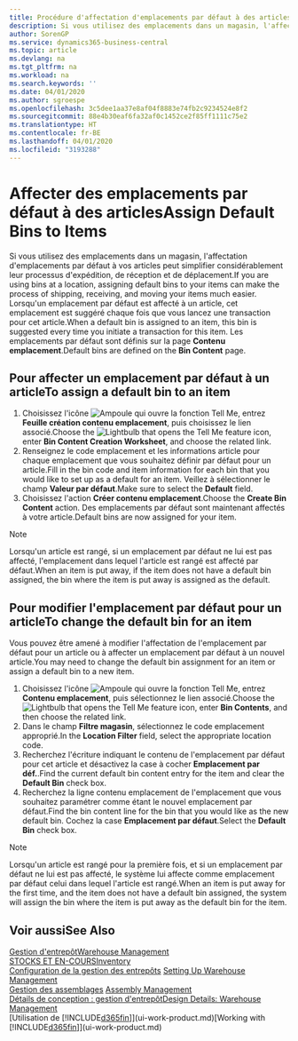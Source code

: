 ```yaml
---
title: Procédure d'affectation d'emplacements par défaut à des articles | Microsoft Docs
description: Si vous utilisez des emplacements dans un magasin, l'affectation d'emplacements par défaut à vos articles peut simplifier considérablement leur processus d'expédition, de réception et de déplacement. Lorsqu'un emplacement par défaut est affecté à un article, cet emplacement est suggéré chaque fois que vous lancez une transaction pour cet article.
author: SorenGP
ms.service: dynamics365-business-central
ms.topic: article
ms.devlang: na
ms.tgt_pltfrm: na
ms.workload: na
ms.search.keywords: ''
ms.date: 04/01/2020
ms.author: sgroespe
ms.openlocfilehash: 3c5dee1aa37e8af04f8883e74fb2c9234524e8f2
ms.sourcegitcommit: 88e4b30eaf6fa32af0c1452ce2f85ff1111c75e2
ms.translationtype: HT
ms.contentlocale: fr-BE
ms.lasthandoff: 04/01/2020
ms.locfileid: "3193288"
---
```

# <a name="assign-default-bins-to-items"></a><span data-ttu-id="6de85-104">Affecter des emplacements par défaut à des articles</span><span class="sxs-lookup"><span data-stu-id="6de85-104">Assign Default Bins to Items</span></span>
<span data-ttu-id="6de85-105">Si vous utilisez des emplacements dans un magasin, l'affectation d'emplacements par défaut à vos articles peut simplifier considérablement leur processus d'expédition, de réception et de déplacement.</span><span class="sxs-lookup"><span data-stu-id="6de85-105">If you are using bins at a location, assigning default bins to your items can make the process of shipping, receiving, and moving your items much easier.</span></span> <span data-ttu-id="6de85-106">Lorsqu'un emplacement par défaut est affecté à un article, cet emplacement est suggéré chaque fois que vous lancez une transaction pour cet article.</span><span class="sxs-lookup"><span data-stu-id="6de85-106">When a default bin is assigned to an item, this bin is suggested every time you initiate a transaction for this item.</span></span> <span data-ttu-id="6de85-107">Les emplacements par défaut sont définis sur la page **Contenu emplacement**.</span><span class="sxs-lookup"><span data-stu-id="6de85-107">Default bins are defined on the **Bin Content** page.</span></span>  

## <a name="to-assign-a-default-bin-to-an-item"></a><span data-ttu-id="6de85-108">Pour affecter un emplacement par défaut à un article</span><span class="sxs-lookup"><span data-stu-id="6de85-108">To assign a default bin to an item</span></span>
1.  <span data-ttu-id="6de85-109">Choisissez l'icône ![Ampoule qui ouvre la fonction Tell Me](media/ui-search/search_small.png "Dites-moi ce que vous voulez faire"), entrez **Feuille création contenu emplacement**, puis choisissez le lien associé.</span><span class="sxs-lookup"><span data-stu-id="6de85-109">Choose the ![Lightbulb that opens the Tell Me feature](media/ui-search/search_small.png "Tell me what you want to do") icon, enter **Bin Content Creation Worksheet**, and choose the related link.</span></span>  
2.  <span data-ttu-id="6de85-110">Renseignez le code emplacement et les informations article pour chaque emplacement que vous souhaitez définir par défaut pour un article.</span><span class="sxs-lookup"><span data-stu-id="6de85-110">Fill in the bin code and item information for each bin that you would like to set up as a default for an item.</span></span> <span data-ttu-id="6de85-111">Veillez à sélectionner le champ **Valeur par défaut**.</span><span class="sxs-lookup"><span data-stu-id="6de85-111">Make sure to select the **Default** field.</span></span>  
3.  <span data-ttu-id="6de85-112">Choisissez l'action **Créer contenu emplacement**.</span><span class="sxs-lookup"><span data-stu-id="6de85-112">Choose the **Create Bin Content** action.</span></span> <span data-ttu-id="6de85-113">Des emplacements par défaut sont maintenant affectés à votre article.</span><span class="sxs-lookup"><span data-stu-id="6de85-113">Default bins are now assigned for your item.</span></span>  

> [!NOTE]  
>  <span data-ttu-id="6de85-114">Lorsqu'un article est rangé, si un emplacement par défaut ne lui est pas affecté, l'emplacement dans lequel l'article est rangé est affecté par défaut.</span><span class="sxs-lookup"><span data-stu-id="6de85-114">When an item is put away, if the item does not have a default bin assigned, the bin where the item is put away is assigned as the default.</span></span>  

## <a name="to-change-the-default-bin-for-an-item"></a><span data-ttu-id="6de85-115">Pour modifier l'emplacement par défaut pour un article</span><span class="sxs-lookup"><span data-stu-id="6de85-115">To change the default bin for an item</span></span>  
<span data-ttu-id="6de85-116">Vous pouvez être amené à modifier l'affectation de l'emplacement par défaut pour un article ou à affecter un emplacement par défaut à un nouvel article.</span><span class="sxs-lookup"><span data-stu-id="6de85-116">You may need to change the default bin assignment for an item or assign a default bin to a new item.</span></span>    
1.  <span data-ttu-id="6de85-117">Choisissez l'icône ![Ampoule qui ouvre la fonction Tell Me](media/ui-search/search_small.png "Dites-moi ce que vous voulez faire"), entrez **Contenu emplacement**, puis sélectionnez le lien associé.</span><span class="sxs-lookup"><span data-stu-id="6de85-117">Choose the ![Lightbulb that opens the Tell Me feature](media/ui-search/search_small.png "Tell me what you want to do") icon, enter **Bin Contents**, and then choose the related link.</span></span>  
2.  <span data-ttu-id="6de85-118">Dans le champ **Filtre magasin**, sélectionnez le code emplacement approprié.</span><span class="sxs-lookup"><span data-stu-id="6de85-118">In the **Location Filter** field, select the appropriate location code.</span></span>  
3.  <span data-ttu-id="6de85-119">Recherchez l'écriture indiquant le contenu de l'emplacement par défaut pour cet article et désactivez la case à cocher **Emplacement par déf.**.</span><span class="sxs-lookup"><span data-stu-id="6de85-119">Find the current default bin content entry for the item and clear the **Default Bin** check box.</span></span>  
4.  <span data-ttu-id="6de85-120">Recherchez la ligne contenu emplacement de l'emplacement que vous souhaitez paramétrer comme étant le nouvel emplacement par défaut.</span><span class="sxs-lookup"><span data-stu-id="6de85-120">Find the bin content line for the bin that you would like as the new default bin.</span></span> <span data-ttu-id="6de85-121">Cochez la case **Emplacement par défaut**.</span><span class="sxs-lookup"><span data-stu-id="6de85-121">Select the **Default Bin** check box.</span></span>  

> [!NOTE]  
>  <span data-ttu-id="6de85-122">Lorsqu'un article est rangé pour la première fois, et si un emplacement par défaut ne lui est pas affecté, le système lui affecte comme emplacement par défaut celui dans lequel l'article est rangé.</span><span class="sxs-lookup"><span data-stu-id="6de85-122">When an item is put away for the first time, and the item does not have a default bin assigned, the system will assign the bin where the item is put away as the default bin for the item.</span></span>  

## <a name="see-also"></a><span data-ttu-id="6de85-123">Voir aussi</span><span class="sxs-lookup"><span data-stu-id="6de85-123">See Also</span></span>  
[<span data-ttu-id="6de85-124">Gestion d'entrepôt</span><span class="sxs-lookup"><span data-stu-id="6de85-124">Warehouse Management</span></span>](warehouse-manage-warehouse.md)  
[<span data-ttu-id="6de85-125">STOCKS ET EN-COURS</span><span class="sxs-lookup"><span data-stu-id="6de85-125">Inventory</span></span>](inventory-manage-inventory.md)  
<span data-ttu-id="6de85-126">[Configuration de la gestion des entrepôts](warehouse-setup-warehouse.md)   </span><span class="sxs-lookup"><span data-stu-id="6de85-126">[Setting Up Warehouse Management](warehouse-setup-warehouse.md)   </span></span>  
<span data-ttu-id="6de85-127">[Gestion des assemblages](assembly-assemble-items.md)  </span><span class="sxs-lookup"><span data-stu-id="6de85-127">[Assembly Management](assembly-assemble-items.md)  </span></span>  
[<span data-ttu-id="6de85-128">Détails de conception : gestion d'entrepôt</span><span class="sxs-lookup"><span data-stu-id="6de85-128">Design Details: Warehouse Management</span></span>](design-details-warehouse-management.md)  
<span data-ttu-id="6de85-129">[Utilisation de [!INCLUDE[d365fin](includes/d365fin_md.md)]](ui-work-product.md)</span><span class="sxs-lookup"><span data-stu-id="6de85-129">[Working with [!INCLUDE[d365fin](includes/d365fin_md.md)]](ui-work-product.md)</span></span>
